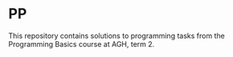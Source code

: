 # PP

This repository contains solutions to programming tasks from the Programming Basics course at AGH, term 2.